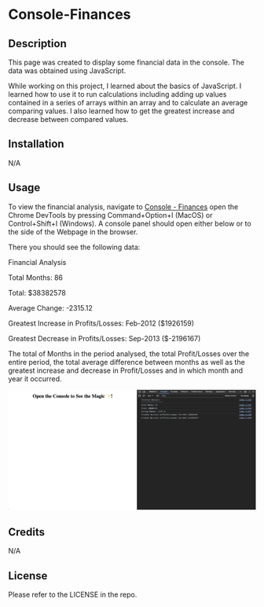 # Console-Finances

## Description

This page was created to display some financial data in the console. The data was obtained using JavaScript.

While working on this project, I learned about the basics of JavaScript. I learned how to use it to run calculations including adding up values contained in a series of arrays within an array and to calculate an average comparing values. I also learned how to get the greatest increase and decrease between compared values.

## Installation
N/A

## Usage

To view the financial analysis, navigate to [Console - Finances](https://naike-b.github.io/Console-Finances/) open the Chrome DevTools by pressing Command+Option+I (MacOS) or Control+Shift+I (Windows). A console panel should open either below or to the side of the Webpage in the browser. 

There you should see the following data: 

Financial Analysis

Total Months: 86 

Total: $38382578

Average Change: -2315.12

Greatest Increase in Profits/Losses: Feb-2012 ($1926159)

Greatest Decrease in Profits/Losses: Sep-2013 ($-2196167)

The total of Months in the period analysed, the total Profit/Losses over the entire period, the total average difference between months as well as the greatest increase and decrease in Profit/Losses and in which month and year it occurred.

![alt Webpage with open DevTools](images/finance-console.png)

## Credits

N/A

## License

Please refer to the LICENSE in the repo.
